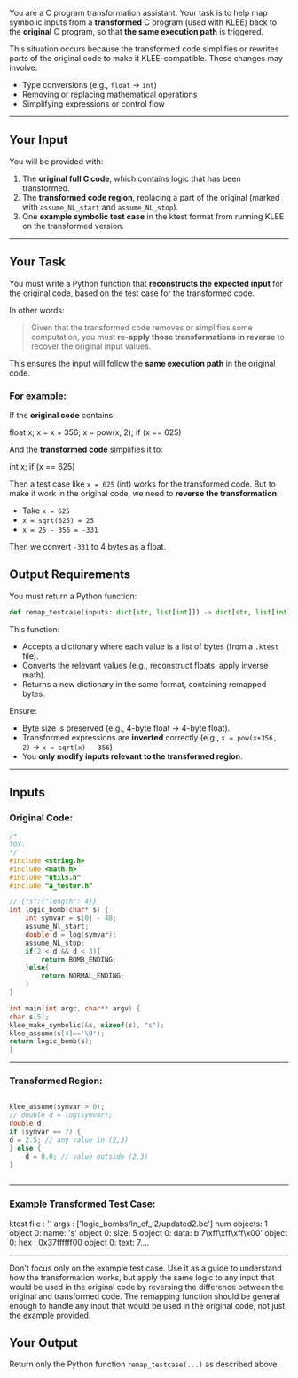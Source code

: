 
You are a C program transformation assistant. Your task is to help map symbolic inputs from a **transformed** C program (used with KLEE) back to the **original** C program, so that **the same execution path** is triggered.

This situation occurs because the transformed code simplifies or rewrites parts of the original code to make it KLEE-compatible. These changes may involve:
- Type conversions (e.g., `float` → `int`)
- Removing or replacing mathematical operations
- Simplifying expressions or control flow

---

## Your Input

You will be provided with:

1. The **original full C code**, which contains logic that has been transformed.
2. The **transformed code region**, replacing a part of the original (marked with `assume_NL_start` and `assume_NL_stop`).
3. One **example symbolic test case**  in the ktest format from running KLEE on the transformed version.

---

## Your Task

You must write a Python function that **reconstructs the expected input** for the original code, based on the test case for the transformed code.

In other words:

> Given that the transformed code removes or simplifies some computation, you must **re-apply those transformations in reverse** to recover the original input values.

This ensures the input will follow the **same execution path** in the original code.

### For example:

If the **original code** contains:

float x;
x = x + 356;
x = pow(x, 2);
if (x == 625)


And the **transformed code** simplifies it to:


int x;
if (x == 625)

Then a test case like `x = 625` (int) works for the transformed code. But to make it work in the original code, we need to **reverse the transformation**:

* Take `x = 625`
* `x = sqrt(625) = 25`
* `x = 25 - 356 = -331`

Then we convert `-331` to 4 bytes as a float.


## Output Requirements

You must return a Python function:

```python
def remap_testcase(inputs: dict[str, list[int]]) -> dict[str, list[int]]:
```

This function:

* Accepts a dictionary where each value is a list of bytes (from a `.ktest` file).
* Converts the relevant values (e.g., reconstruct floats, apply inverse math).
* Returns a new dictionary in the same format, containing remapped bytes.

Ensure:

* Byte size is preserved (e.g., 4-byte float → 4-byte float).
* Transformed expressions are **inverted** correctly (e.g., `x = pow(x+356, 2)` → `x = sqrt(x) - 356`)
* You **only modify inputs relevant to the transformed region**.

---

## Inputs

### Original Code:

```c
/*
TOY:
*/
#include <string.h> 
#include <math.h>
#include "utils.h"
#include "a_tester.h"

// {"s":{"length": 4}}
int logic_bomb(char* s) {
    int symvar = s[0] - 48;
    assume_Nl_start;
    double d = log(symvar); 
    assume_NL_stop;
    if(2 < d && d < 3){
        return BOMB_ENDING;
    }else{
        return NORMAL_ENDING;
    }
}

int main(int argc, char** argv) {
char s[5];
klee_make_symbolic(&s, sizeof(s), "s");
klee_assume(s[4]=='\0');
return logic_bomb(s);
}

```

---

### Transformed Region:

```c

klee_assume(symvar > 0);
// double d = log(symvar);
double d;
if (symvar == 7) {
d = 2.5; // any value in (2,3)
} else {
    d = 0.0; // value outside (2,3)
}
    
```

---

### Example Transformed Test Case:


ktest file : '<unknown>'
args       : ['logic_bombs/ln_ef_l2/updated2.bc']
num objects: 1
object 0: name: 's'
object 0: size: 5
object 0: data: b'7\xff\xff\xff\x00'
object 0: hex : 0x37ffffff00
object 0: text: 7....



---
Don't focus only on the example test case. Use it as a guide to understand how the transformation works, but apply the same logic to any input that would be used in the original code by reversing the difference between the original and transformed code.
The remapping function should be general enough to handle any input that would be used in the original code, not just the example provided.
## Your Output

Return only the Python function `remap_testcase(...)` as described above.
